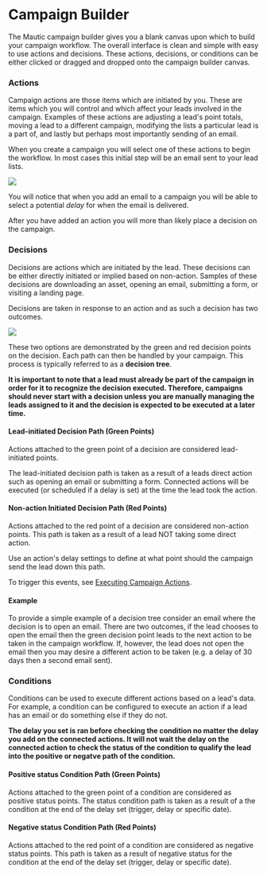 # Campaign Builder

The Mautic campaign builder gives you a blank canvas upon which to build your campaign workflow. The overall interface is clean and simple with easy to use actions and decisions. These actions, decisions, or conditions can be either clicked or dragged and dropped onto the campaign builder canvas.

### Actions

Campaign actions are those items which are initiated by you. These are items which you will control and which affect your leads involved in the campaign. Examples of these actions are adjusting a lead's point totals, moving a lead to a different campaign, modifying the lists a particular lead is a part of, and lastly but perhaps most importantly sending of an email.

When you create a campaign you will select one of these actions to begin the workflow. In most cases this initial step will be an email sent to your lead lists.

![](http://drop.dbh.li/image/2932301v1X1V/Image%202014-11-21%20at%204.04.12%20PM.png)

You will notice that when you add an email to a campaign you will be able to select a potential *delay* for when the email is delivered.

After you have added an action you will more than likely place a decision on the campaign.

### Decisions

Decisions are actions which are initiated by the lead. These decisions can be either directly initiated or implied based on non-action. Samples of these decisions are downloading an asset, opening an email, submitting a form, or visiting a landing page.

Decisions are taken in response to an action and as such a decision has two outcomes.

![](http://drop.dbh.li/image/1h3106221l1F/Image%202014-11-21%20at%204.07.35%20PM.png)

These two options are demonstrated by the green and red decision points on the decision.  Each path can then be handled by your campaign. This process is typically referred to as a **decision tree**.

__It is important to note that a lead must already be part of the campaign in order for it to recognize the decision executed. Therefore, campaigns should never start with a decision unless you are manually managing the leads assigned to it and the decision is expected to be executed at a later time.__ 

#### Lead-initiated Decision Path (Green Points)

Actions attached to the green point of a decision are considered lead-initiated points.

The lead-initiated decision path is taken as a result of a leads direct action such as opening an email or submitting a form. Connected actions will be executed (or scheduled if a delay is set) at the time the lead took the action. 

#### Non-action Initiated Decision Path (Red Points)

Actions attached to the red point of a decision are considered non-action points. This path is taken as a result of a lead NOT taking some direct action.

Use an action's delay settings to define at what point should the campaign send the lead down this path.

To trigger this events, see [Executing Campaign Actions](https://www.mautic.org/docs/campaigns/manage_campaigns.html#executing-campaign-actions).

#### Example

To provide a simple example of a decision tree consider an email where the decision is to open an email. There are two outcomes, if the lead chooses to open the email then the green decision point leads to the next action to be taken in the campaign workflow. If, however, the lead does not open the email then you may desire a different action to be taken (e.g. a delay of 30 days then a second email sent).


### Conditions

Conditions can be used to execute different actions based on a lead's data.  For example, a condition can be configured to execute an action if a lead has an email or do something else if they do not.

__The delay you set is ran before checking the condition no matter the delay you add on the connected actions. It will not wait the delay on the connected action to check the status of the condition to qualify the lead into the positive or negatve path of the condition.__


#### Positive status Condition Path (Green Points)

Actions attached to the green point of a condition are considered as positive status points.
The status condition path is taken as a result of a the condition at the end of the delay set (trigger, delay or specific date).

#### Negative status Condition Path (Red Points)

Actions attached to the red point of a condition are considered as negative status points. This path is taken as a result of negative status for the condition at the end of the delay set (trigger, delay or specific date).

